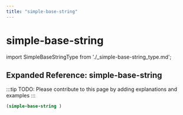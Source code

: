```yaml
---
title: "simple-base-string"
---
```


# simple-base-string

import SimpleBaseStringType from './_simple-base-string_type.md';

<SimpleBaseStringType />

## Expanded Reference: simple-base-string

:::tip
TODO: Please contribute to this page by adding explanations and examples
:::

```lisp
(simple-base-string )
```
